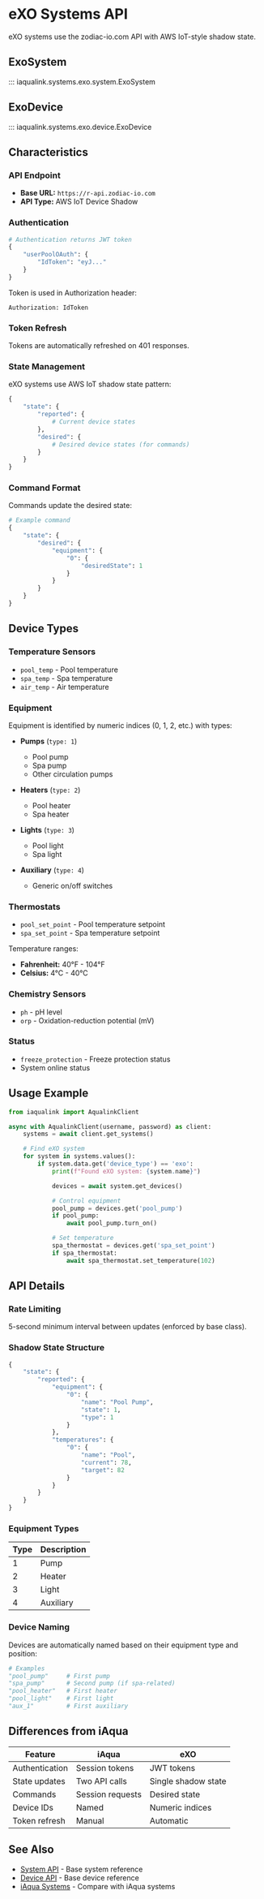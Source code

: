 # eXO Systems API

eXO systems use the zodiac-io.com API with AWS IoT-style shadow state.

## ExoSystem

::: iaqualink.systems.exo.system.ExoSystem

## ExoDevice

::: iaqualink.systems.exo.device.ExoDevice

## Characteristics

### API Endpoint

- **Base URL:** `https://r-api.zodiac-io.com`
- **API Type:** AWS IoT Device Shadow

### Authentication

```python
# Authentication returns JWT token
{
    "userPoolOAuth": {
        "IdToken": "eyJ..."
    }
}
```

Token is used in Authorization header:
```
Authorization: IdToken
```

### Token Refresh

Tokens are automatically refreshed on 401 responses.

### State Management

eXO systems use AWS IoT shadow state pattern:

```python
{
    "state": {
        "reported": {
            # Current device states
        },
        "desired": {
            # Desired device states (for commands)
        }
    }
}
```

### Command Format

Commands update the desired state:

```python
# Example command
{
    "state": {
        "desired": {
            "equipment": {
                "0": {
                    "desiredState": 1
                }
            }
        }
    }
}
```

## Device Types

### Temperature Sensors

- `pool_temp` - Pool temperature
- `spa_temp` - Spa temperature
- `air_temp` - Air temperature

### Equipment

Equipment is identified by numeric indices (0, 1, 2, etc.) with types:

- **Pumps** (`type: 1`)
    - Pool pump
    - Spa pump
    - Other circulation pumps

- **Heaters** (`type: 2`)
    - Pool heater
    - Spa heater

- **Lights** (`type: 3`)
    - Pool light
    - Spa light

- **Auxiliary** (`type: 4`)
    - Generic on/off switches

### Thermostats

- `pool_set_point` - Pool temperature setpoint
- `spa_set_point` - Spa temperature setpoint

Temperature ranges:
- **Fahrenheit:** 40°F - 104°F
- **Celsius:** 4°C - 40°C

### Chemistry Sensors

- `ph` - pH level
- `orp` - Oxidation-reduction potential (mV)

### Status

- `freeze_protection` - Freeze protection status
- System online status

## Usage Example

```python
from iaqualink import AqualinkClient

async with AqualinkClient(username, password) as client:
    systems = await client.get_systems()

    # Find eXO system
    for system in systems.values():
        if system.data.get('device_type') == 'exo':
            print(f"Found eXO system: {system.name}")

            devices = await system.get_devices()

            # Control equipment
            pool_pump = devices.get('pool_pump')
            if pool_pump:
                await pool_pump.turn_on()

            # Set temperature
            spa_thermostat = devices.get('spa_set_point')
            if spa_thermostat:
                await spa_thermostat.set_temperature(102)
```

## API Details

### Rate Limiting

5-second minimum interval between updates (enforced by base class).

### Shadow State Structure

```python
{
    "state": {
        "reported": {
            "equipment": {
                "0": {
                    "name": "Pool Pump",
                    "state": 1,
                    "type": 1
                }
            },
            "temperatures": {
                "0": {
                    "name": "Pool",
                    "current": 78,
                    "target": 82
                }
            }
        }
    }
}
```

### Equipment Types

| Type | Description |
|------|-------------|
| 1    | Pump        |
| 2    | Heater      |
| 3    | Light       |
| 4    | Auxiliary   |

### Device Naming

Devices are automatically named based on their equipment type and position:

```python
# Examples
"pool_pump"     # First pump
"spa_pump"      # Second pump (if spa-related)
"pool_heater"   # First heater
"pool_light"    # First light
"aux_1"         # First auxiliary
```

## Differences from iAqua

| Feature | iAqua | eXO |
|---------|-------|-----|
| Authentication | Session tokens | JWT tokens |
| State updates | Two API calls | Single shadow state |
| Commands | Session requests | Desired state |
| Device IDs | Named | Numeric indices |
| Token refresh | Manual | Automatic |

## See Also

- [System API](system.md) - Base system reference
- [Device API](device.md) - Base device reference
- [iAqua Systems](iaqua.md) - Compare with iAqua systems
